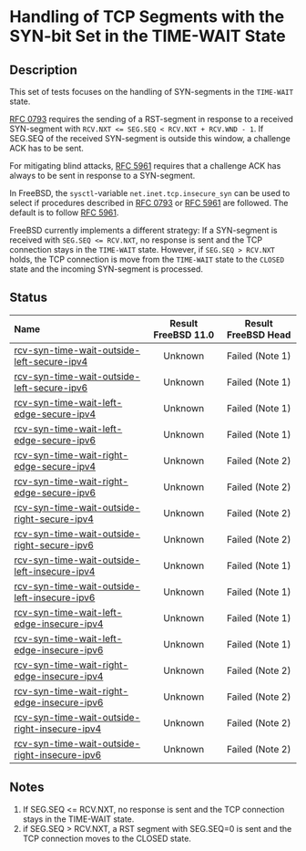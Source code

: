 # Handling of TCP Segments with the SYN-bit Set in the TIME-WAIT State

## Description
This set of tests focuses on the handling of SYN-segments in the `TIME-WAIT` state.

[RFC 0793](https://tools.ietf.org/html/rfc0793) requires the sending of
a RST-segment in response to a received SYN-segment with
`RCV.NXT <= SEG.SEQ < RCV.NXT + RCV.WND - 1`.
If SEG.SEQ of the received SYN-segment is outside this window, a challenge ACK
has to be sent.

For mitigating blind attacks, [RFC 5961](https://tools.ietf.org/html/rfc5961#section-4)
requires that a challenge ACK has always to be sent in response to a SYN-segment.

In FreeBSD, the `sysctl`-variable `net.inet.tcp.insecure_syn` can be used to
select if procedures described in [RFC 0793](https://tools.ietf.org/html/rfc0793) or
[RFC 5961](https://tools.ietf.org/html/rfc5961#section-4) are followed.
The default is to follow [RFC 5961](https://tools.ietf.org/html/rfc5961#section-4).

FreeBSD currently implements a different strategy:
If a SYN-segment is received with `SEG.SEQ <= RCV.NXT`, no response is sent and
the TCP connection stays in the `TIME-WAIT` state.
However, if `SEG.SEQ > RCV.NXT` holds, the TCP connection is move from the
`TIME-WAIT` state to the `CLOSED` state and the incoming SYN-segment is processed.

## Status

| Name                                                                                                                                                                                                                                        | Result FreeBSD 11.0 | Result FreeBSD Head |
|:--------------------------------------------------------------------------------------------------------------------------------------------------------------------------------------------------------------------------------------------|:-------------------:|:-------------------:|
|[rcv-syn-time-wait-outside-left-secure-ipv4](rcv-syn-time-wait-outside-left-secure-ipv4.pkt "Ensure that the reception of a TCP SYN with SEG.SEQ=RCV.NXT-1 in the TIME-WAIT state only triggers the sending of a challenge ACK")             | Unknown             | Failed (Note 1)     |
|[rcv-syn-time-wait-outside-left-secure-ipv6](rcv-syn-time-wait-outside-left-secure-ipv6.pkt "Ensure that the reception of a TCP SYN with SEG.SEQ=RCV.NXT-1 in the TIME-WAIT state only triggers the sending of a challenge ACK")             | Unknown             | Failed (Note 1)     |
|[rcv-syn-time-wait-left-edge-secure-ipv4](rcv-syn-time-wait-left-edge-secure-ipv4.pkt "Ensure that the reception of a TCP SYN with SEG.SEQ=RCV.NXT in the TIME-WAIT state only triggers the sending of a challenge ACK")                     | Unknown             | Failed (Note 1)     |
|[rcv-syn-time-wait-left-edge-secure-ipv6](rcv-syn-time-wait-left-edge-secure-ipv6.pkt "Ensure that the reception of a TCP SYN with SEG.SEQ=RCV.NXT in the TIME-WAIT state only triggers the sending of a challenge ACK")                     | Unknown             | Failed (Note 1)     |
|[rcv-syn-time-wait-right-edge-secure-ipv4](rcv-syn-time-wait-right-edge-secure-ipv4.pkt "Ensure that the reception of a TCP SYN with SEG.SEQ=RCV.NXT+RCV.WND-1 in the TIME-WAIT state only triggers the sending of a challenge ACK")         | Unknown             | Failed (Note 2)     |
|[rcv-syn-time-wait-right-edge-secure-ipv6](rcv-syn-time-wait-right-edge-secure-ipv6.pkt "Ensure that the reception of a TCP SYN with SEG.SEQ=RCV.NXT+RCV.WND-1 in the TIME-WAIT state only triggers the sending of a challenge ACK")         | Unknown             | Failed (Note 2)     |
|[rcv-syn-time-wait-outside-right-secure-ipv4](rcv-syn-time-wait-outside-right-secure-ipv4.pkt "Ensure that the reception of a TCP SYN with SEG.SEQ=RCV.NXT+RCV.WND in the TIME-WAIT state only triggers the sending of a challenge ACK")     | Unknown             | Failed (Note 2)     |
|[rcv-syn-time-wait-outside-right-secure-ipv6](rcv-syn-time-wait-outside-right-secure-ipv6.pkt "Ensure that the reception of a TCP SYN with SEG.SEQ=RCV.NXT+RCV.WND in the TIME-WAIT state only triggers the sending of a challenge ACK")     | Unknown             | Failed (Note 2)     |
|[rcv-syn-time-wait-outside-left-insecure-ipv4](rcv-syn-time-wait-outside-left-insecure-ipv4.pkt "Ensure that the reception of a TCP SYN with SEG.SEQ=RCV.NXT-1 in the TIME-WAIT state only triggers the sending of a challenge ACK")         | Unknown             | Failed (Note 1)     |
|[rcv-syn-time-wait-outside-left-insecure-ipv6](rcv-syn-time-wait-outside-left-insecure-ipv6.pkt "Ensure that the reception of a TCP SYN with SEG.SEQ=RCV.NXT-1 in the TIME-WAIT state only triggers the sending of a challenge ACK")         | Unknown             | Failed (Note 1)     |
|[rcv-syn-time-wait-left-edge-insecure-ipv4](rcv-syn-time-wait-left-edge-insecure-ipv4.pkt "Ensure that the reception of a TCP SYN with SEG.SEQ=RCV.NXT in the TIME-WAIT state only triggers the sending of a RST-ACK segment")               | Unknown             | Failed (Note 1)     |
|[rcv-syn-time-wait-left-edge-insecure-ipv6](rcv-syn-time-wait-left-edge-insecure-ipv6.pkt "Ensure that the reception of a TCP SYN with SEG.SEQ=RCV.NXT in the TIME-WAIT state only triggers the sending of a RST-ACK segment")               | Unknown             | Failed (Note 1)     |
|[rcv-syn-time-wait-right-edge-insecure-ipv4](rcv-syn-time-wait-right-edge-insecure-ipv4.pkt "Ensure that the reception of a TCP SYN with SEG.SEQ=RCV.NXT+RCV.WND-1 in the TIME-WAIT only triggers the sending of a RST-ACK segment")         | Unknown             | Failed (Note 2)     |
|[rcv-syn-time-wait-right-edge-insecure-ipv6](rcv-syn-time-wait-right-edge-insecure-ipv6.pkt "Ensure that the reception of a TCP SYN with SEG.SEQ=RCV.NXT+RCV.WND-1 in the TIME-WAIT only triggers the sending of a RST-ACK segment")         | Unknown             | Failed (Note 2)     |
|[rcv-syn-time-wait-outside-right-insecure-ipv4](rcv-syn-time-wait-outside-right-insecure-ipv4.pkt "Ensure that the reception of a TCP SYN with SEG.SEQ=RCV.NXT+RCV.WND in the TIME-WAIT state only triggers the sending of a challenge ACK") | Unknown             | Failed (Note 2)     |
|[rcv-syn-time-wait-outside-right-insecure-ipv6](rcv-syn-time-wait-outside-right-insecure-ipv6.pkt "Ensure that the reception of a TCP SYN with SEG.SEQ=RCV.NXT+RCV.WND in the TIME-WAIT state only triggers the sending of a challenge ACK") | Unknown             | Failed (Note 2)     |

## Notes
1. If SEG.SEQ <= RCV.NXT, no response is sent and the TCP connection stays in the TIME-WAIT state.
2. if SEG.SEQ > RCV.NXT, a RST segment with SEG.SEQ=0 is sent and the TCP connection moves to the CLOSED state.
